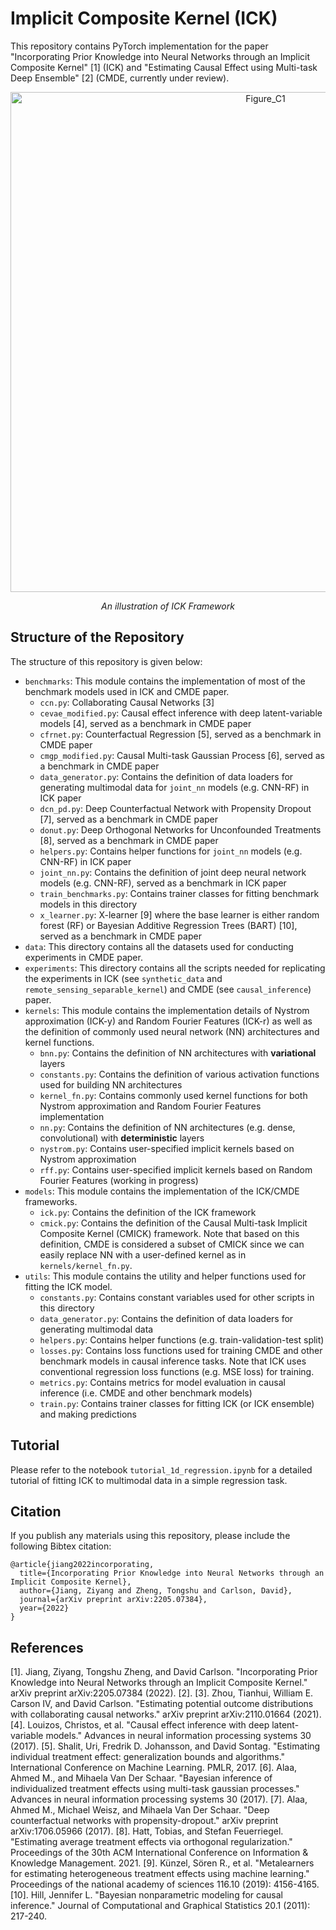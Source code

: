 # Implicit Composite Kernel (ICK)

This repository contains PyTorch implementation for the paper "Incorporating Prior Knowledge into Neural Networks through an Implicit Composite Kernel" [1] (ICK) and "Estimating Causal Effect using Multi-task Deep Ensemble" [2] (CMDE, currently under review).

<p align="center">
  <img width="800" alt="Figure_C1" src="https://user-images.githubusercontent.com/45862046/167158033-ff7357c1-5bbd-4a24-9689-f280db1037f2.png">
</p>
<p align="center">
  <em>An illustration of ICK Framework</em>
</p>

## Structure of the Repository
The structure of this repository is given below:
- `benchmarks`: This module contains the implementation of most of the benchmark models used in ICK and CMDE paper.
  - `ccn.py`: Collaborating Causal Networks [3]
  - `cevae_modified.py`: Causal effect inference with deep latent-variable models [4], served as a benchmark in CMDE paper
  - `cfrnet.py`: Counterfactual Regression [5], served as a benchmark in CMDE paper
  - `cmgp_modified.py`: Causal Multi-task Gaussian Process [6], served as a benchmark in CMDE paper
  - `data_generator.py`: Contains the definition of data loaders for generating multimodal data for `joint_nn` models (e.g. CNN-RF) in ICK paper
  - `dcn_pd.py`: Deep Counterfactual Network with Propensity Dropout [7], served as a benchmark in CMDE paper
  - `donut.py`: Deep Orthogonal Networks for Unconfounded Treatments [8], served as a benchmark in CMDE paper
  - `helpers.py`: Contains helper functions for `joint_nn` models (e.g. CNN-RF) in ICK paper
  - `joint_nn.py`: Contains the definition of joint deep neural network models (e.g. CNN-RF), served as a benchmark in ICK paper
  - `train_benchmarks.py`: Contains trainer classes for fitting benchmark models in this directory
  - `x_learner.py`: X-learner [9] where the base learner is either random forest (RF) or Bayesian Additive Regression Trees (BART) [10], served as a benchmark in CMDE paper
- `data`: This directory contains all the datasets used for conducting experiments in CMDE paper.
- `experiments`: This directory contains all the scripts needed for replicating the experiments in ICK (see `synthetic_data` and `remote_sensing_separable_kernel`) and CMDE (see `causal_inference`) paper.
- `kernels`: This module contains the implementation details of Nystrom approximation (ICK-y) and Random Fourier Features (ICK-r) as well as the definition of commonly used neural network (NN) architectures and kernel functions.
  - `bnn.py`: Contains the definition of NN architectures with **variational** layers
  - `constants.py`: Contains the definition of various activation functions used for building NN architectures
  - `kernel_fn.py`: Contains commonly used kernel functions for both Nystrom approximation and Random Fourier Features implementation
  - `nn.py`: Contains the definition of NN architectures (e.g. dense, convolutional) with **deterministic** layers
  - `nystrom.py`: Contains user-specified implicit kernels based on Nystrom approximation
  - `rff.py`: Contains user-specified implicit kernels based on Random Fourier Features (working in progress)
- `models`: This module contains the implementation of the ICK/CMDE frameworks.
  - `ick.py`: Contains the definition of the ICK framework
  - `cmick.py`: Contains the definition of the Causal Multi-task Implicit Composite Kernel (CMICK) framework. Note that based on this definition, CMDE is considered a subset of CMICK since we can easily replace NN with a user-defined kernel as in `kernels/kernel_fn.py`.
- `utils`: This module contains the utility and helper functions used for fitting the ICK model.
  - `constants.py`: Contains constant variables used for other scripts in this directory
  - `data_generator.py`: Contains the definition of data loaders for generating multimodal data
  - `helpers.py`: Contains helper functions (e.g. train-validation-test split)
  - `losses.py`: Contains loss functions used for training CMDE and other benchmark models in causal inference tasks. Note that ICK uses conventional regression loss functions (e.g. MSE loss) for training.
  - `metrics.py`: Contains metrics for model evaluation in causal inference (i.e. CMDE and other benchmark models)
  - `train.py`: Contains trainer classes for fitting ICK (or ICK ensemble) and making predictions

## Tutorial
Please refer to the notebook `tutorial_1d_regression.ipynb` for a detailed tutorial of fitting ICK to multimodal data in a simple regression task. 

## Citation
If you publish any materials using this repository, please include the following Bibtex citation:
```
@article{jiang2022incorporating,
  title={Incorporating Prior Knowledge into Neural Networks through an Implicit Composite Kernel},
  author={Jiang, Ziyang and Zheng, Tongshu and Carlson, David},
  journal={arXiv preprint arXiv:2205.07384},
  year={2022}
}
```

## References
[1]. Jiang, Ziyang, Tongshu Zheng, and David Carlson. "Incorporating Prior Knowledge into Neural Networks through an Implicit Composite Kernel." arXiv preprint arXiv:2205.07384 (2022).
[2]. 
[3]. Zhou, Tianhui, William E. Carson IV, and David Carlson. "Estimating potential outcome distributions with collaborating causal networks." arXiv preprint arXiv:2110.01664 (2021).
[4]. Louizos, Christos, et al. "Causal effect inference with deep latent-variable models." Advances in neural information processing systems 30 (2017).
[5]. Shalit, Uri, Fredrik D. Johansson, and David Sontag. "Estimating individual treatment effect: generalization bounds and algorithms." International Conference on Machine Learning. PMLR, 2017.
[6]. Alaa, Ahmed M., and Mihaela Van Der Schaar. "Bayesian inference of individualized treatment effects using multi-task gaussian processes." Advances in neural information processing systems 30 (2017).
[7]. Alaa, Ahmed M., Michael Weisz, and Mihaela Van Der Schaar. "Deep counterfactual networks with propensity-dropout." arXiv preprint arXiv:1706.05966 (2017).
[8]. Hatt, Tobias, and Stefan Feuerriegel. "Estimating average treatment effects via orthogonal regularization." Proceedings of the 30th ACM International Conference on Information & Knowledge Management. 2021.
[9]. Künzel, Sören R., et al. "Metalearners for estimating heterogeneous treatment effects using machine learning." Proceedings of the national academy of sciences 116.10 (2019): 4156-4165.
[10]. Hill, Jennifer L. "Bayesian nonparametric modeling for causal inference." Journal of Computational and Graphical Statistics 20.1 (2011): 217-240.
